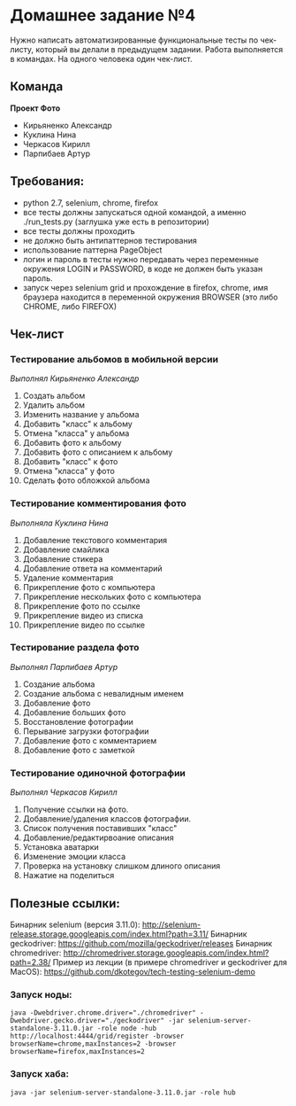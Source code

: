 # Домашнее задание №4
Нужно написать автоматизированные функциональные тесты по чек-листу, который вы делали в предыдущем задании.
Работа выполняется в командах. На одного человека один чек-лист.

## Команда
**Проект Фото**  

- Кирьяненко Александр
- Куклина Нина
- Черкасов Кирилл
- Парпибаев Артур

## Требования:
- python 2.7, selenium, chrome, firefox
- все тесты должны запускаться одной командой, а именно ./run_tests.py (заглушка уже есть в репозитории)
- все тесты должны проходить
- не должно быть антипаттернов тестирования
- использование паттерна PageObject
- логин и пароль в тесты нужно передавать через переменные окружения LOGIN и PASSWORD, в коде не должен быть указан пароль.
- запуск через selenium grid и прохождение в firefox, chrome, имя
браузера находится в переменной окружения BROWSER (это либо CHROME, либо FIREFOX)

## Чек-лист
### Тестирование альбомов в мобильной версии
*Выполнял Кирьяненко Александр*
1. Создать альбом
2. Удалить альбом
3. Изменить название у альбома
4. Добавить "класс" к альбому
5. Отмена "класса" у альбома
6. Добавить фото к альбому
7. Добавить фото с описанием  к альбому
8. Добавить "класс" к фото
9. Отмена "класса" у фото
10. Сделать фото обложкой альбома

### Тестирование комментирования фото
*Выполняла Куклина Нина*  
1. Добавление текстового комментария
2. Добавление смайлика
3. Добавление стикера
4. Добавление ответа на комментарий
5. Удаление комментария
6. Прикрепление фото с компьютера
7. Прикрепление нескольких фото с компьютера
8. Прикрепление фото по ссылке
9. Прикрепление видео из списка
10. Прикрепление видео по ссылке

### Тестирование раздела фото
*Выполнял Парпибаев Артур*
1. Создание альбома
2. Создание альбома с невалидным именем
3. Добавление фото
4. Добавление больших фото
5. Восстановление фотографии
6. Перывание загрузки фотографии
7. Добавление фото с комментарием
8. Добавление фото с заметкой

### Тестирование одиночной фотографии
*Выполнял Черкасов Кирилл*
1. Получение ссылки на фото.
2. Добавление/удаления классов фотографии.
3. Список получения поставивших "класс"
4. Добавление/редактирвоание описания
5. Установка аватарки
6. Изменение эмоции класса
7. Проверка на установку слишком длиного описания
8. Нажатие на поделиться

## Полезные ссылки:
Бинарник selenium (версия 3.11.0): http://selenium-release.storage.googleapis.com/index.html?path=3.11/
Бинарник geckodriver: https://github.com/mozilla/geckodriver/releases
Бинарник chromedriver: http://chromedriver.storage.googleapis.com/index.html?path=2.38/
Пример из лекции (в примере chromedriver и geckodriver для MacOS): https://github.com/dkotegov/tech-testing-selenium-demo

### Запуск ноды:
    java -Dwebdriver.chrome.driver="./chromedriver" -Dwebdriver.gecko.driver="./geckodriver" -jar selenium-server-standalone-3.11.0.jar -role node -hub http://localhost:4444/grid/register -browser browserName=chrome,maxInstances=2 -browser browserName=firefox,maxInstances=2

### Запуск хаба:
    java -jar selenium-server-standalone-3.11.0.jar -role hub
